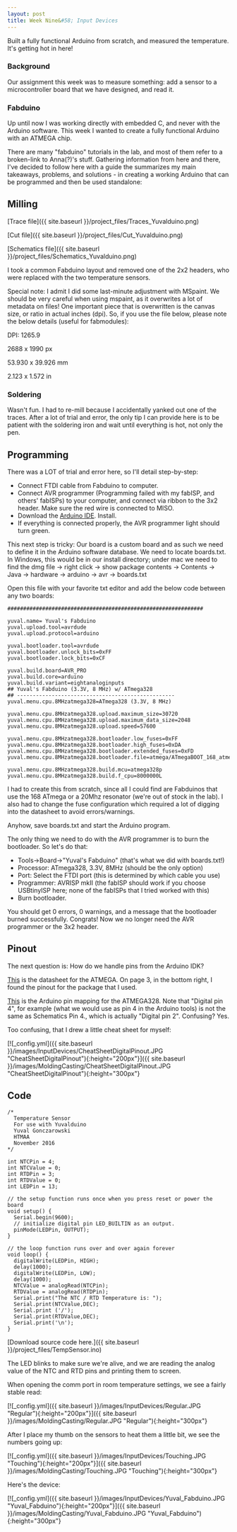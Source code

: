 ```yaml
---
layout: post
title: Week Nine&#58; Input Devices
---
```


Built a fully functional Arduino from scratch, and measured the temperature. It's getting hot in here!

### Background

Our assignment this week was to measure something: add a sensor to a microcontroller board that we have designed, and read it.

### Fabduino

Up until now I was working directly with embedded C, and never with the Arduino software.
This week I wanted to create a fully functional Arduino with an ATMEGA chip.

There are many "fabduino" tutorials in the lab, and most of them refer to a broken-link to Anna(?)'s stuff. Gathering information from here and there, I've decided to follow here with a guide the summarizes my main takeaways, problems, and solutions - in creating a working Arduino that can be programmed and then be used standalone:

## Milling

[Trace file]({{ site.baseurl }}/project_files/Traces_Yuvalduino.png)

[Cut file]({{ site.baseurl }}/project_files/Cut_Yuvalduino.png)

[Schematics file]({{ site.baseurl }}/project_files/Schematics_Yuvalduino.png)

I took a common Fabduino layout and removed one of the 2x2 headers, who were replaced with the two temperature sensors.

Special note: I admit I did some last-minute adjustment with MSpaint. We should be very careful when using mspaint, as it overwrites a lot of metadata on files! One important piece that is overwritten is the canvas size, or ratio in actual inches (dpi). So, if you use the file below, please note the below details (useful for fabmodules):

DPI: 1265.9

2688 x 1990 px

53.930 x 39.926 mm

2.123 x 1.572 in

### Soldering

Wasn't fun. I had to re-mill because I accidentally yanked out one of the traces. After a lot of trial and error, the only tip I can provide here is to be patient with the soldering iron and wait until everything is hot, not only the pen.

## Programming

There was a LOT of trial and error here, so I'll detail step-by-step:

* Connect FTDI cable from Fabduino to computer.
* Connect AVR programmer (Programming failed with my fabISP, and others' fabISPs) to your computer, and connect via ribbon to the 3x2 header. Make sure the red wire is connected to MISO.
* Download the [Arduino IDE](https://www.arduino.cc/en/Main/Software). Install.
* If everything is connected properly, the AVR programmer light should turn green.

This next step is tricky: Our board is a custom board and as such we need to define it in the Arduino software database. We need to locate boards.txt. In Windows, this would be in our install directory; under mac we need to find the dmg file -> right click -> show package contents -> Contents -> Java -> hardware -> arduino -> avr -> boards.txt

Open this file with your favorite txt editor and add the below code between any two boards:

```
##############################################################

yuval.name= Yuval's Fabduino
yuval.upload.tool=avrdude
yuval.upload.protocol=arduino

yuval.bootloader.tool=avrdude
yuval.bootloader.unlock_bits=0xFF
yuval.bootloader.lock_bits=0xCF

yuval.build.board=AVR_PRO
yuval.build.core=arduino
yuval.build.variant=eightanaloginputs
## Yuval's Fabduino (3.3V, 8 MHz) w/ ATmega328
## --------------------------------------------------
yuval.menu.cpu.8MHzatmega328=ATmega328 (3.3V, 8 MHz)

yuval.menu.cpu.8MHzatmega328.upload.maximum_size=30720
yuval.menu.cpu.8MHzatmega328.upload.maximum_data_size=2048
yuval.menu.cpu.8MHzatmega328.upload.speed=57600

yuval.menu.cpu.8MHzatmega328.bootloader.low_fuses=0xFF
yuval.menu.cpu.8MHzatmega328.bootloader.high_fuses=0xDA
yuval.menu.cpu.8MHzatmega328.bootloader.extended_fuses=0xFD
yuval.menu.cpu.8MHzatmega328.bootloader.file=atmega/ATmegaBOOT_168_atmega328_pro_8MHz.hex

yuval.menu.cpu.8MHzatmega328.build.mcu=atmega328p
yuval.menu.cpu.8MHzatmega328.build.f_cpu=8000000L
```

I had to create this from scratch, since all I could find are Fabduinos that use the 168 ATmega or a 20Mhz resonator (we're out of stock in the lab). I also had to change the fuse configuration which required a lot of digging into the datasheet to avoid errors/warnings.

Anyhow, save boards.txt and start the Arduino program.

The only thing we need to do with the AVR programmer is to burn the bootloader. So let's do that:

* Tools->Board->"Yuval's Fabduino" (that's what we did with boards.txt!)
* Processor: ATmega328, 3.3V, 8MHz (should be the only option)
* Port: Select the FTDI port (this is determined by which cable you use)
* Programmer: AVRISP mkII (the fabISP should work if you choose USBtinyISP here; none of the fabISPs that I tried worked with this)
* Burn bootloader.

You should get 0 errors, 0 warnings, and a message that the bootloader burned successfully. Congrats! Now we no longer need the AVR programmer or the 3x2 header.

## Pinout

The next question is: How do we handle pins from the Arduino IDK?

[This](http://www.atmel.com/Images/Atmel-8271-8-bit-AVR-Microcontroller-ATmega48A-48PA-88A-88PA-168A-168PA-328-328P_datasheet_Complete.pdf) is the datasheet for the ATMEGA. On page 3, in the bottom right, I found the pinout for the package that I used.

[This](https://www.arduino.cc/en/Hacking/PinMapping168) is the Arduino pin mapping for the ATMEGA328. Note that "Digital pin 4", for example (what we would use as pin 4 in the Arduino tools) is not the same as Schematics Pin 4., which is actually "Digital pin 2". Confusing? Yes.

Too confusing, that I drew a little cheat sheet for myself:

[![_config.yml]({{ site.baseurl }}/images/InputDevices/CheatSheetDigitalPinout.JPG "CheatSheetDigitalPinout"){:height="200px"}]({{ site.baseurl }}/images/MoldingCasting/CheatSheetDigitalPinout.JPG "CheatSheetDigitalPinout"){:height="300px"}


## Code

```
/*
  Temperature Sensor
  For use with Yuvalduino
  Yuval Gonczarowski
  HTMAA
  November 2016
*/

int NTCPin = 4;
int NTCValue = 0;
int RTDPin = 3;
int RTDValue = 0;
int LEDPin = 13;

// the setup function runs once when you press reset or power the board
void setup() {
  Serial.begin(9600);
  // initialize digital pin LED_BUILTIN as an output.
  pinMode(LEDPin, OUTPUT);
}

// the loop function runs over and over again forever
void loop() {
  digitalWrite(LEDPin, HIGH);
  delay(1000);
  digitalWrite(LEDPin, LOW);
  delay(1000);
  NTCValue = analogRead(NTCPin);
  RTDValue = analogRead(RTDPin);
  Serial.print("The NTC / RTD Temperature is: ");
  Serial.print(NTCValue,DEC);
  Serial.print ('/');
  Serial.print(RTDValue,DEC);
  Serial.print('\n');
}

```

[Download source code here.]({{ site.baseurl }}/project_files/TempSensor.ino)

The LED blinks to make sure we're alive, and we are reading the analog value of the NTC and RTD pins and printing them to screen.

When opening the comm port in room temperature settings, we see a fairly stable read:

[![_config.yml]({{ site.baseurl }}/images/InputDevices/Regular.JPG "Regular"){:height="200px"}]({{ site.baseurl }}/images/MoldingCasting/Regular.JPG "Regular"){:height="300px"}

After I place my thumb on the sensors to heat them a little bit, we see the numbers going up:

[![_config.yml]({{ site.baseurl }}/images/InputDevices/Touching.JPG "Touching"){:height="200px"}]({{ site.baseurl }}/images/MoldingCasting/Touching.JPG "Touching"){:height="300px"}

Here's the device:

[![_config.yml]({{ site.baseurl }}/images/InputDevices/Yuval_Fabduino.JPG "Yuval_Fabduino"){:height="200px"}]({{ site.baseurl }}/images/MoldingCasting/Yuval_Fabduino.JPG "Yuval_Fabduino"){:height="300px"}